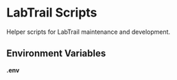 # LabTrail Scripts

Helper scripts for LabTrail maintenance and development.

## Environment Variables

**.env**

```

```